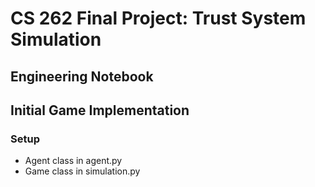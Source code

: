 # CS 262 Final Project: Trust System Simulation

## Engineering Notebook

## Initial Game Implementation
### Setup
* Agent class in agent.py
* Game class in simulation.py